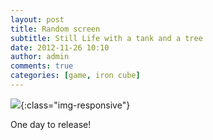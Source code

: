 ```yaml
---
layout: post
title: Random screen
subtitle: Still Life with a tank and a tree
date: 2012-11-26 10:10
author: admin
comments: true
categories: [game, iron cube]
---
```


![](/blog/images/uploads/2012/11/screen.jpg){:class="img-responsive"}

One day to release!

